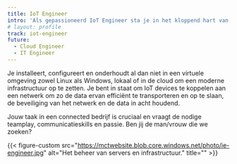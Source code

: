 ```yaml
---
title: IoT Engineer
intro: 'Als gepassioneerd IoT Engineer sta je in het kloppend hart van de onderneming. Je onderhoudt het netwerk en servers met aandacht voor bedrijfscontinuïteit. Je hebt daarbij oog voor de modernste beveiliging tegen externe en interne bedreigingen.'
# layout: profile
track: iot-engineer
future:
  - Cloud Engineer
  - IT Engineer
---
```


Je installeert, configureert en onderhoudt al dan niet in een virtuele omgeving zowel Linux als Windows, lokaal of in de cloud om een moderne infrastructuur op te zetten. Je bent in staat om IoT devices te koppelen aan een netwerk om zo de data ervan efficiënt te transporteren en op te slaan, de beveiliging van het netwerk en de data in acht houdend.

Jouw taak in een connected bedrijf is cruciaal en vraagt de nodige teamplay, communicatieskills en passie. Ben jij de man/vrouw die we zoeken?

{{< figure-custom src="https://mctwebsite.blob.core.windows.net/photo/ie-engineer.jpg" alt="Het beheer van servers en infrastructuur." title="" >}}

